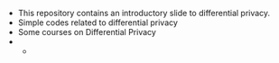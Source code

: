 * This repository contains an introductory slide to differential privacy.
* Simple codes related to differential privacy
* Some courses on Differential Privacy
* -
